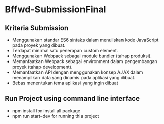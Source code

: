 # Bffwd-SubmissionFinal
## Kriteria Submission
- Menggunakan standar ES6 sintaks dalam menuliskan kode JavaScript pada proyek yang dibuat.
- Terdapat minimal satu penerapan custom element.
- Menggunakan Webpack sebagai module bundler (tahap produksi).
- Memanfaatkan Webpack sebagai environment dalam pengembangan proyek (tahap development).
- Memanfaatkan API dengan menggunakan konsep AJAX dalam menampilkan data yang dinamis pada aplikasi yang dibuat.
- Bebas menentukan tema aplikasi yang ingin dibuat

## Run Project using command line interface
- npm install for install all package
- npm run start-dev for running this project
